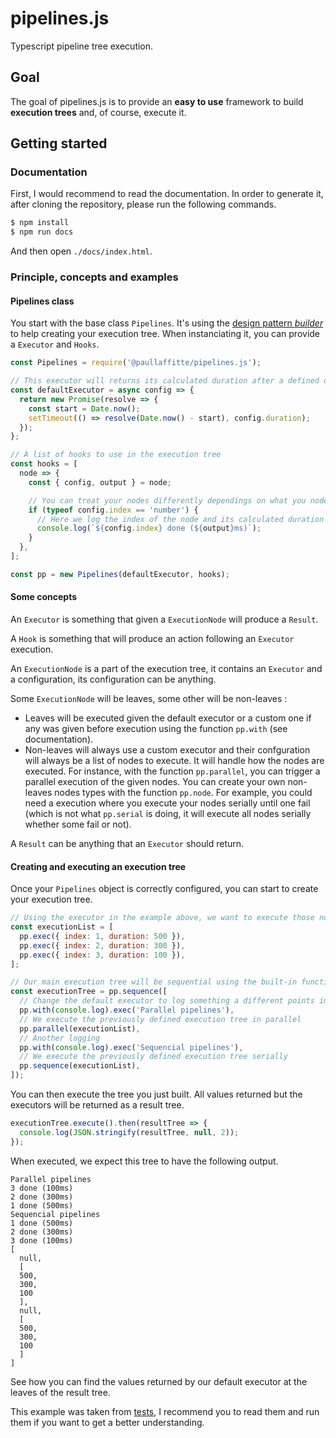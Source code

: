 # pipelines.js

Typescript pipeline tree execution.

## Goal

The goal of pipelines.js is to provide an **easy to use** framework to build **execution trees** and, of course, execute it.

## Getting started

### Documentation

First, I would recommend to read the documentation. In order to generate it, after cloning the repository, please run the following commands.

```sh
$ npm install
$ npm run docs
```

And then open `./docs/index.html`.

### Principle, concepts and examples

#### Pipelines class

You start with the base class `Pipelines`. It's using the [design pattern *builder*](https://refactoring.guru/design-patterns/builder) to help creating your execution tree. When instanciating it, you can provide a `Executor` and `Hooks`.

```js
const Pipelines = require('@paullaffitte/pipelines.js');

// This executor will returns its calculated duration after a defined duration
const defaultExecutor = async config => {
  return new Promise(resolve => {
    const start = Date.now();
    setTimeout(() => resolve(Date.now() - start), config.duration);
  });
};

// A list of hooks to use in the execution tree
const hooks = [
  node => {
    const { config, output } = node;

    // You can treat your nodes differently dependings on what you node is to trigger different actions
    if (typeof config.index == 'number') {
      // Here we log the index of the node and its calculated duration (the index is not built-in, its from the node configuration, see the example below)
      console.log(`${config.index} done (${output}ms)`);
    }
  },
];

const pp = new Pipelines(defaultExecutor, hooks);
```

#### Some concepts

An `Executor` is something that given a `ExecutionNode` will produce a `Result`.

A `Hook` is something that will produce an action following an `Executor` execution.

An `ExecutionNode` is a part of the execution tree, it contains an `Executor` and a configuration, its configuration can be anything.

Some `ExecutionNode` will be leaves, some other will be non-leaves :

- Leaves will be executed given the default executor or a custom one if any was given before execution using the function `pp.with` (see documentation).
- Non-leaves will always use a custom executor and their confguration will always be a list of nodes to execute. It will handle how the nodes are executed. For instance, with the function `pp.parallel`, you can trigger a parallel execution of the given nodes. You can create your own non-leaves nodes types with the function `pp.node`. For example, you could need a execution where you execute your nodes serially until one fail (which is not what `pp.serial` is doing, it will execute all nodes serially whether some fail or not).

A `Result` can be anything that an `Executor` should return.

#### Creating and executing an execution tree

Once your `Pipelines` object is correctly configured, you can start to create your execution tree.

```js
// Using the executor in the example above, we want to execute those nodes
const executionList = [
  pp.exec({ index: 1, duration: 500 }),
  pp.exec({ index: 2, duration: 300 }),
  pp.exec({ index: 3, duration: 100 }),
];

// Our main execution tree will be sequential using the built-in function .sequence
const executionTree = pp.sequence([
  // Change the default executor to log something a different points in the execution
  pp.with(console.log).exec('Parallel pipelines'),
  // We execute the previously defined execution tree in parallel
  pp.parallel(executionList),
  // Another logging
  pp.with(console.log).exec('Sequencial pipelines'),
  // We execute the previously defined execution tree serially
  pp.sequence(executionList),
]);
```

You can then execute the tree you just built. All values returned but the executors will be returned as a result tree.

```js
executionTree.execute().then(resultTree => {
  console.log(JSON.stringify(resultTree, null, 2));
});
```

When executed, we expect this tree to have the following output.

```
Parallel pipelines
3 done (100ms)
2 done (300ms)
1 done (500ms)
Sequencial pipelines
1 done (500ms)
2 done (300ms)
3 done (100ms)
[
  null,
  [
  500,
  300,
  100
  ],
  null,
  [
  500,
  300,
  100
  ]
]
```

See how you can find the values returned by our default executor at the leaves of the result tree.

This example was taken from [tests](./test/pipelines_test.ts), I recommend you to read them and run them if you want to get a better understanding.
